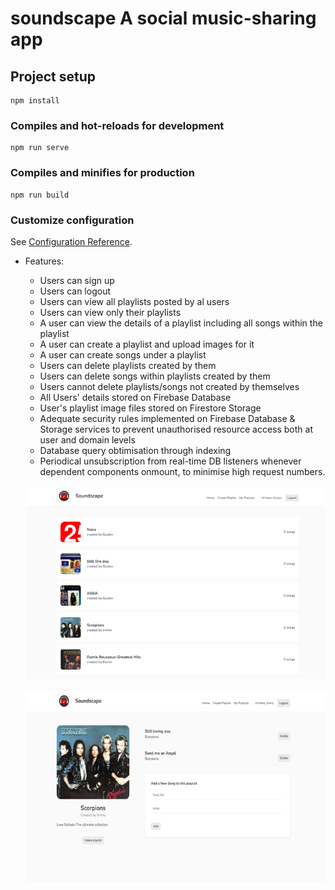 # soundscape A social music-sharing app

## Project setup
```
npm install
```

### Compiles and hot-reloads for development
```
npm run serve
```

### Compiles and minifies for production
```
npm run build
```

### Customize configuration
See [Configuration Reference](https://cli.vuejs.org/config/).

* Features:
    * Users can sign up
    * Users can logout
    * Users can view all playlists posted by al users
    * Users can view only their playlists
    * A user can view the details of a playlist including all songs within the playlist
    * A user can create a playlist and upload images for it
    * A user can create songs under a playlist 
    * Users can delete playlists created by them
    * Users can delete songs within playlists created by them
    * Users cannot delete playlists/songs not created by themselves
    * All Users' details stored on Firebase Database
    * User's playlist image files stored on Firestore Storage
    * Adequate security rules implemented on Firebase Database & Storage services to prevent unauthorised resource access both at user and domain levels
    * Database query obtimisation through indexing
    * Periodical unsubscription from real-time DB listeners whenever dependent components onmount, to minimise high request numbers.

    ![Soundscape - social music-sharing app](https://github.com/gustavNdamukong/soundscape/blob/main/public/soundscape1.png?raw=true)

    ![Soundscape - social music-sharing app](https://github.com/gustavNdamukong/soundscape/blob/main/public/soundscape2.png?raw=true)





